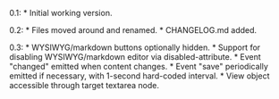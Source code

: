 0.1:
    * Initial working version.

0.2:
    * Files moved around and renamed.
    * CHANGELOG.md added.

0.3:
    * WYSIWYG/markdown buttons optionally hidden.
    * Support for disabling WYSIWYG/markdown editor via disabled-attribute.
    * Event "changed" emitted when content changes.
    * Event "save" periodically emitted if necessary, with 1-second hard-coded interval.
    * View object accessible through target textarea node.
